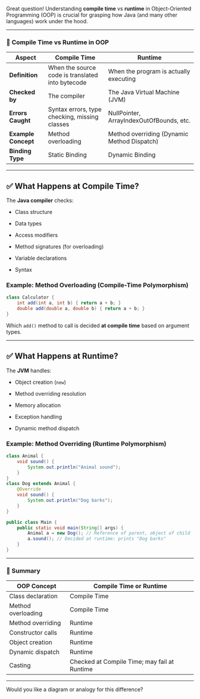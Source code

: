 Great question! Understanding **compile time** vs **runtime** in Object-Oriented Programming (OOP) is crucial for grasping how Java (and many other languages) work under the hood.

---

### 🧠 **Compile Time vs Runtime in OOP**

|Aspect|Compile Time|Runtime|
|---|---|---|
|**Definition**|When the source code is translated into bytecode|When the program is actually executing|
|**Checked by**|The compiler|The Java Virtual Machine (JVM)|
|**Errors Caught**|Syntax errors, type checking, missing classes|NullPointer, ArrayIndexOutOfBounds, etc.|
|**Example Concept**|Method overloading|Method overriding (Dynamic Method Dispatch)|
|**Binding Type**|Static Binding|Dynamic Binding|

---

## ✅ **What Happens at Compile Time?**

The **Java compiler** checks:

- Class structure
    
- Data types
    
- Access modifiers
    
- Method signatures (for overloading)
    
- Variable declarations
    
- Syntax
    

### Example: **Method Overloading** (Compile-Time Polymorphism)

```java
class Calculator {
    int add(int a, int b) { return a + b; }
    double add(double a, double b) { return a + b; }
}
```

Which `add()` method to call is decided **at compile time** based on argument types.

---

## ✅ **What Happens at Runtime?**

The **JVM** handles:

- Object creation (`new`)
    
- Method overriding resolution
    
- Memory allocation
    
- Exception handling
    
- Dynamic method dispatch
    

### Example: **Method Overriding** (Runtime Polymorphism)

```java
class Animal {
    void sound() {
        System.out.println("Animal sound");
    }
}
class Dog extends Animal {
    @Override
    void sound() {
        System.out.println("Dog barks");
    }
}

public class Main {
    public static void main(String[] args) {
        Animal a = new Dog(); // Reference of parent, object of child
        a.sound(); // Decided at runtime: prints "Dog barks"
    }
}
```

---

### 🔁 Summary

|OOP Concept|Compile Time or Runtime|
|---|---|
|Class declaration|Compile Time|
|Method overloading|Compile Time|
|Method overriding|Runtime|
|Constructor calls|Runtime|
|Object creation|Runtime|
|Dynamic dispatch|Runtime|
|Casting|Checked at Compile Time; may fail at Runtime|

---

Would you like a diagram or analogy for this difference?
